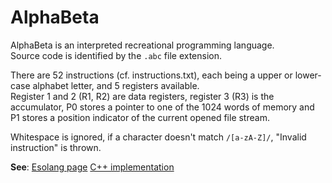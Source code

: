 # AlphaBeta
AlphaBeta is an interpreted recreational programming language.\
Source code is identified by the `.abc` file extension.

There are 52 instructions (cf. instructions.txt), each being a upper or lower-case alphabet letter, and 5 registers available.\
Register 1 and 2 (R1, R2) are data registers, register 3 (R3) is the accumulator, P0 stores a pointer to one of the 1024 words of memory and P1 stores a position indicator of the current opened file stream.

Whitespace is ignored, if a character doesn't match `/[a-zA-Z]/`, "Invalid instruction" is thrown.

**See**:
[Esolang page](https://esolangs.org/wiki/AlphaBeta)
[C++ implementation](https://github.com/TryItOnline/alphabeta)
